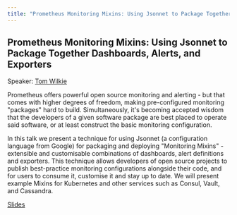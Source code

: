 ```yaml
---
title: "Prometheus Monitoring Mixins: Using Jsonnet to Package Together Dashboards, Alerts, and Exporters"
---
```


## Prometheus Monitoring Mixins: Using Jsonnet to Package Together Dashboards, Alerts, and Exporters

Speaker: [Tom Wilkie](/2018-munich/speakers/tom-wilkie/)

Prometheus offers powerful open source monitoring and alerting - but that comes with higher degrees of freedom, making pre-configured monitoring "packages" hard to build. Simultaneously, it's becoming accepted wisdom that the developers of a given software package are best placed to operate said software, or at least construct the basic monitoring configuration.

In this talk we present a technique for using Jsonnet (a configuration language from Google) for packaging and deploying "Monitoring Mixins" - extensible and customisable combinations of dashboards, alert definitions and exporters. This technique allows developers of open source projects to publish best-practice monitoring configurations alongside their code, and for users to consume it, customise it and stay up to date. We will present example Mixins for Kubernetes and other services such as Consul, Vault, and Cassandra.

[Slides](/2018-munich/slides/prometheus-monitoring-mixins.pdf)
